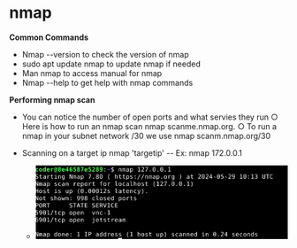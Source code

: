 # nmap

**Common Commands**

- Nmap --version to check the version of nmap
- sudo apt update nmap to update nmap if needed  
- Man nmap to access manual for nmap
- Nmap --help to get help with nmap commands

**Performing nmap scan**

- You can notice the number of open ports and what servies they run
 ○ Here is how to run an nmap scan nmap scanme.nmap.org.
 ○ To run a nmap in your subnet network /30 we use nmap scanm.nmap.org/30

- Scanning on a target ip nmap 'targetip'
 -- Ex: nmap  172.0.0.1
  - ![alt text](<img/nmap 127.0.0.1.png>)
